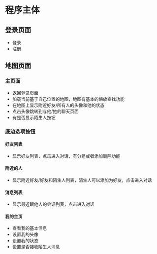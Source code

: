 # 程序主体
## 登录页面
- 登录
- 注册
## 地图页面
### 主页面
- 返回登录页面
- 加载当前基于自己位置的地图，地图有基本的缩放查找功能
- 在地图上显示附近好友/所有人的头像和他的状态
- 点击头像跳转到与他/她的聊天页面
- 有是否显示陌生人按钮
### 底边选项按钮
#### 好友列表
- 显示好友列表，点击进入对话，有分组或者添加删除功能
#### 附近的人
- 显示附近好友/好友和陌生人列表，陌生人可以添加为好友，点击进入对话
#### 消息列表
- 显示最近跟他人的会话列表，点击进入对话
#### 我的主页
- 查看我的基本信息
- 设置我的头像
- 设置我的状态
- 设置是否接收陌生人消息